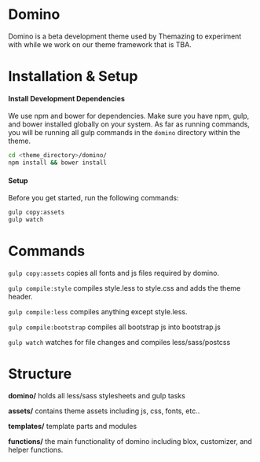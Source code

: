 Domino
======

Domino is a beta development theme used by Themazing to experiment with while we work on our theme framework that is TBA.

# Installation & Setup #

#### Install Development Dependencies ####

We use npm and bower for dependencies. Make sure you have npm, gulp, and bower installed globally on your system. As far as running commands, you will be running all gulp commands in the `domino` directory within the theme.

```bash
cd <theme_directory>/domino/
npm install && bower install
```

#### Setup ####
Before you get started, run the following commands:
```bash
gulp copy:assets
gulp watch
```

# Commands #
`gulp copy:assets` copies all fonts and js files required by domino.

`gulp compile:style` compiles style.less to style.css and adds the theme header.

`gulp compile:less` compiles anything except style.less.

`gulp compile:bootstrap` compiles all bootstrap js into bootstrap.js

`gulp watch` watches for file changes and compiles less/sass/postcss

# Structure #
**domino/** holds all less/sass stylesheets and gulp tasks

**assets/** contains theme assets including js, css, fonts, etc..

**templates/** template parts and modules

**functions/** the main functionality of domino including blox, customizer, and helper functions.
